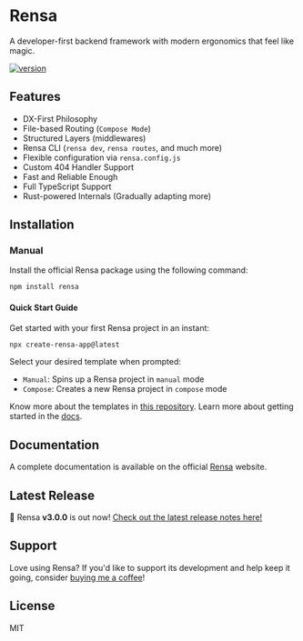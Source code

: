 # Rensa

A developer-first backend framework with modern ergonomics that feel like magic.

[![version](https://img.shields.io/github/v/release/aether-flux/rensa?style=for-the-badge)](https://github.com/aether-flux/rensa/releases/latest)

## Features

- DX-First Philosophy
- File-based Routing (`Compose Mode`)
- Structured Layers (middlewares)
- Rensa CLI (`rensa dev`, `rensa routes`, and much more)
- Flexible configuration via `rensa.config.js`
- Custom 404 Handler Support
- Fast and Reliable Enough
- Full TypeScript Support
- Rust-powered Internals (Gradually adapting more)

## Installation

### Manual

Install the official Rensa package using the following command:
```sh
npm install rensa
```

#### Quick Start Guide
Get started with your first Rensa project in an instant:
```sh
npx create-rensa-app@latest
```

Select your desired template when prompted:
- `Manual`: Spins up a Rensa project in `manual` mode
- `Compose`: Creates a new Rensa project in `compose` mode

Know more about the templates in [this repository](https://github.com/aether-flux/rensa-templates).
Learn more about getting started in the [docs](https://rensa.vercel.app/docs/quick-start-guide).

## Documentation
A complete documentation is available on the official [Rensa](https://rensa.vercel.app/) website.

## Latest Release
🎉 Rensa **v3.0.0** is out now!
[Check out the latest release notes here!](https://github.com/aether-flux/rensa/releases/latest)

## Support
Love using Rensa? If you'd like to support its development and help keep it going, consider [buying me a coffee](https://buymeacoffee.com/aetherflux)!

## License
MIT
